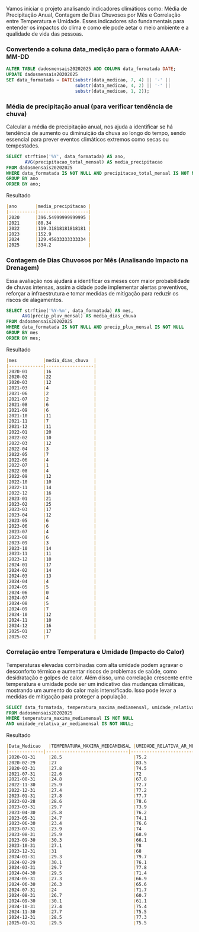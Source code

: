 Vamos iniciar o projeto analisando indicadores climáticos como: Média de Precipitação Anual, Contagem de Dias Chuvosos por Mês e Correlação entre Temperatura e Umidade. Esses indicadores são fundamentais para entender os impactos do clima e como ele pode aetar o meio ambiente e a qualidade de vida das pessoas.
### Convertendo a coluna data_medição para o formato AAAA-MM-DD
``` sql
ALTER TABLE dadosmensais20202025 ADD COLUMN data_formatada DATE;
UPDATE dadosmensais20202025
SET data_formatada = DATE(substr(data_medicao, 7, 4) || '-' || 
                          substr(data_medicao, 4, 2) || '-' || 
                          substr(data_medicao, 1, 2));

```
### Média de precipitação anual (para verificar tendência de chuva)
Calcular a média de precipitação anual, nos ajuda a identificar se há tendência de aumento ou diminuição da chuva ao longo do tempo, sendo essencial para prever eventos climáticos extremos como secas ou tempestades.
``` sql
SELECT strftime('%Y', data_formatada) AS ano, 
       AVG(precipitacao_total_mensal) AS media_precipitacao
FROM dadosmensais20202025
WHERE data_formatada IS NOT NULL AND precipitacao_total_mensal IS NOT NULL
GROUP BY ano
ORDER BY ano;
```
Resultado
```markdown
|ano       |media_precipitacao |
|----------|-------------------|
|2020      |396.54999999999995 |
|2021      |80.34              |
|2022      |119.31818181818181 |
|2023      |152.9              |
|2024      |129.45833333333334 |
|2025      |334.2              |
```
### Contagem de Dias Chuvosos por Mês (Analisando Impacto na Drenagem)
Essa avaliação nos ajudará a identificar os meses com maior probabilidade de chuvas intensas, assim a cidade pode implementar alertas preventivos, reforçar a infraestrutura e tomar medidas de mitigação para reduzir os riscos de alagamentos.
``` sql
SELECT strftime('%Y-%m', data_formatada) AS mes,
      AVG(precip_pluv_mensal) AS media_dias_chuva
FROM dadosmensais20202025
WHERE data_formatada IS NOT NULL AND precip_pluv_mensal IS NOT NULL
GROUP BY mes
ORDER BY mes;
```
Resultado
```markdown
|mes          |media_dias_chuva  |
|-------------|------------------|
|2020-01      |16                |
|2020-02      |22                |
|2020-03      |12                |
|2021-03      |4                 |
|2021-06      |2                 |
|2021-07      |2                 |
|2021-08      |6                 |
|2021-09      |6                 |
|2021-10      |11                |
|2021-11      |7                 |
|2021-12      |11                |
|2022-01      |20                |
|2022-02      |10                |
|2022-03      |12                |
|2022-04      |3                 |  
|2022-05      |7                 |
|2022-06      |4                 |
|2022-07      |1                 |
|2022-08      |4                 |
|2022-09      |12                |
|2022-10      |10                |
|2022-11      |14                |
|2022-12      |16                |
|2023-01      |21                |
|2023-02      |25                |
|2023-03      |17                |
|2023-04      |12                |
|2023-05      |6                 |
|2023-06      |6                 |
|2023-07      |4                 |
|2023-08      |6                 |
|2023-09      |3                 |
|2023-10      |14                |
|2023-11      |11                |
|2023-12      |10                |
|2024-01      |17                |
|2024-02      |14                |
|2024-03      |13                |
|2024-04      |4                 |
|2024-05      |5                 |
|2024-06      |0                 |
|2024-07      |4                 |
|2024-08      |5                 |
|2024-09      |7                 |
|2024-10      |12                |
|2024-11      |10                |
|2024-12      |16                |
|2025-01      |17                |
|2025-02      |7                 |

```
### Correlação entre Temperatura e Umidade (Impacto do Calor)
Temperaturas elevadas combinadas com alta umidade podem agravar o desconforto térmico e aumentar riscos de problemas de saúde, como desidratação e golpes de calor. Além disso, uma  correlação crescente entre temperatura e umidade pode ser um indicativo das mudanças climáticas, mostrando um aumento do calor mais intensificado. Isso pode levar a medidas de mitigação para proteger a população.
```sql
SELECT data_formatada, temperatura_maxima_mediamensal, umidade_relativa_ar_mediamensal
FROM dadosmensais20202025
WHERE temperatura_maxima_mediamensal IS NOT NULL
AND umidade_relativa_ar_mediamensal IS NOT NULL;
```
Resultado
```markdown
|Data_Medicao	|TEMPERATURA_MAXIMA_MEDIAMENSAL	|UMIDADE_RELATIVA_AR_MEDIAMENSAL |
|-------------|-------------------------------|--------------------------------|
|2020-01-31  	|28.5                           |75.2
|2020-02-29  	|27                             |83.5
|2020-03-31  	|27.8                           |74.5
|2021-07-31  	|22.6                           |72
|2021-08-31  	|24.8                           |67.8
|2022-11-30  	|25.9                           |72.7
|2022-12-31  	|27.4                           |77.2
|2023-01-31  	|27.8                           |77.7
|2023-02-28  	|28.6                           |78.6
|2023-03-31  	|29.7                           |73.9
|2023-04-30  	|25.8                           |76.2
|2023-05-31  	|24.7                           |74.1
|2023-06-30  	|23.4                           |76.6
|2023-07-31  	|23.9                           |74
|2023-08-31  	|25.9                           |68.9
|2023-09-30  	|30.3                           |66.1
|2023-10-31  	|27.1                           |78
|2023-12-31  	|31                             |68
|2024-01-31  	|29.3                           |79.7
|2024-02-29  	|30.1                           |76.1
|2024-03-31  	|29.7                           |77.8
|2024-04-30  	|29.5                           |71.4
|2024-05-31  	|27.3                           |66.9
|2024-06-30  	|26.3                           |65.6
|2024-07-31  	|24                             |71.7
|2024-08-31  	|26.7                           |60.7
|2024-09-30  	|30.1                           |61.1
|2024-10-31  	|27.4                           |75.4
|2024-11-30  	|27.7                           |75.5
|2024-12-31  	|28.5                           |77.3
|2025-01-31  	|29.5                           |75.5
```
